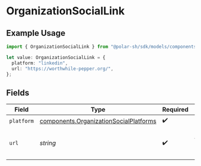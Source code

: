 # OrganizationSocialLink

## Example Usage

```typescript
import { OrganizationSocialLink } from "@polar-sh/sdk/models/components/organizationsociallink.js";

let value: OrganizationSocialLink = {
  platform: "linkedin",
  url: "https://worthwhile-pepper.org/",
};
```

## Fields

| Field                                                                                            | Type                                                                                             | Required                                                                                         | Description                                                                                      |
| ------------------------------------------------------------------------------------------------ | ------------------------------------------------------------------------------------------------ | ------------------------------------------------------------------------------------------------ | ------------------------------------------------------------------------------------------------ |
| `platform`                                                                                       | [components.OrganizationSocialPlatforms](../../models/components/organizationsocialplatforms.md) | :heavy_check_mark:                                                                               | N/A                                                                                              |
| `url`                                                                                            | *string*                                                                                         | :heavy_check_mark:                                                                               | The URL to the organization profile                                                              |